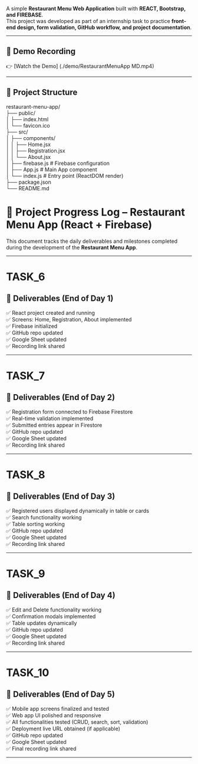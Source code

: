 
A simple **Restaurant Menu Web Application** built with **REACT, Bootstrap, and FIREBASE**.  
This project was developed as part of an internship task to practice **front-end design, form validation, GitHub workflow, and project documentation**.

---

## 🎥 Demo Recording  
👉 [Watch the Demo] (./demo/RestaurantMenuApp MD.mp4)


---

## 📂 Project Structure

restaurant-menu-app/  
├── public/  
│   ├── index.html  
│   └── favicon.ico  
├── src/  
│   ├── components/  
│   │   ├── Home.jsx  
│   │   ├── Registration.jsx  
│   │   └── About.jsx  
│   ├── firebase.js        # Firebase configuration  
│   ├── App.js             # Main App component  
│   └── index.js           # Entry point (ReactDOM render)  
├── package.json  
└── README.md  



# 📖 Project Progress Log – Restaurant Menu App (React + Firebase)

This document tracks the daily deliverables and milestones completed during the development of the **Restaurant Menu App**.

---

# TASK_6

## 📌 Deliverables (End of Day 1)

✅ React project created and running  
✅ Screens: Home, Registration, About implemented  
✅ Firebase initialized  
✅ GitHub repo updated  
✅ Google Sheet updated  
✅ Recording link shared  

---

# TASK_7

## 📌 Deliverables (End of Day 2)

✅ Registration form connected to Firebase Firestore  
✅ Real-time validation implemented  
✅ Submitted entries appear in Firestore  
✅ GitHub repo updated  
✅ Google Sheet updated  
✅ Recording link shared  

---

# TASK_8

## 📌 Deliverables (End of Day 3)

✅ Registered users displayed dynamically in table or cards  
✅ Search functionality working  
✅ Table sorting working  
✅ GitHub repo updated  
✅ Google Sheet updated  
✅ Recording link shared  

---

# TASK_9

## 📌 Deliverables (End of Day 4)

✅ Edit and Delete functionality working  
✅ Confirmation modals implemented  
✅ Table updates dynamically  
✅ GitHub repo updated  
✅ Google Sheet updated  
✅ Recording link shared  

---

# TASK_10

## 📌 Deliverables (End of Day 5)

✅ Mobile app screens finalized and tested  
✅ Web app UI polished and responsive  
✅ All functionalities tested (CRUD, search, sort, validation)  
✅ Deployment live URL obtained (if applicable)  
✅ GitHub repo updated  
✅ Google Sheet updated  
✅ Final recording link shared  

---
